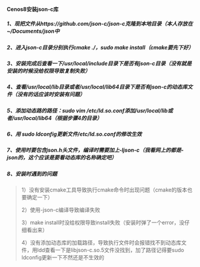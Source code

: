#### Cenos8安装json-c库

##### 1、现把文件从https://github.com/json-c/json-c克隆到本地目录（本人存放在~/Documents/json中

##### 2、进入json-c目录分别执行cmake ./，sudo make install（cmake要先下好）

##### 3、安装完成后查看一下/usr/local/include目录下是否有json-c目录（没有就是安装的时候没给权限导致复制失败）

##### 4、查看/usr/local/lib目录或者/usr/local/lib64目录下是否有json-c的动态库文件（没有的话应该时安装有问题）

##### 5、添加动态路的路径：sudo vim /etc/ld.so.conf添加/usr/local/lib或者/usr/local/lib64（根据步骤4的目录）

##### 6、用 sudo ldconfig更新文件/etc/ld.so.conf的修改生效

##### 7、使用时要包含json.h头文件，编译时需要加上-ljson-c（我看网上的都是-json的，这个应该是要看动态库的名称确定吧）

##### 8、安装时遇到的问题

> 1）没有安装cmake工具导致执行cmake命令时出现问题（cmake的版本也要确定一下）
>
> 2）使用-json-c编译导致编译失败
>
> 3）make install时没给权限导致install失败（安装时弹了一个error，没仔细看出来）
>
> 4）没有添加动态库的加载路径，导致执行文件时会报错找不到动态库文件，用ldd查看一下是libjson-c.so.5文件没找到，加了路径记得要sudo ldconfig更新一下不然还是不生效的

